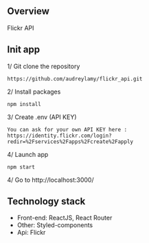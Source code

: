 ## Overview
Flickr API

## Init app
1/ Git clone the repository
```
https://github.com/audreylamy/flickr_api.git
```

2/ Install packages
```
npm install
```

3/ Create .env (API KEY)
```
You can ask for your own API KEY here : 
https://identity.flickr.com/login?redir=%2Fservices%2Fapps%2Fcreate%2Fapply
```

4/ Launch app
```
npm start
```

4/ Go to http://localhost:3000/

## Technology stack

+ Front-end: ReactJS, React Router 
+ Other: Styled-components
+ Api: Flickr
